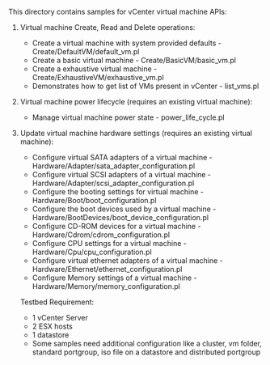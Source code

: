 This directory contains samples for vCenter virtual machine APIs:

1. Virtual machine Create, Read and Delete operations:
    * Create a virtual machine with system provided defaults    - Create/DefaultVM/default_vm.pl
    * Create a basic virtual machine                            - Create/BasicVM/basic_vm.pl
    * Create a exhaustive virtual machine                       - Create/ExhaustiveVM/exhaustive_vm.pl
    * Demonstrates how to get list of VMs present in vCenter    - list_vms.pl

2. Virtual machine power lifecycle (requires an existing virtual machine):
    * Manage virtual machine power state                        - power_life_cycle.pl

3. Update virtual machine hardware settings (requires an existing virtual machine):
    * Configure virtual SATA adapters of a virtual machine      - Hardware/Adapter/sata_adapter_configuration.pl
    * Configure virtual SCSI adapters of a virtual machine      - Hardware/Adapter/scsi_adapter_configuration.pl
    * Configure the booting settings for virtual machine        - Hardware/Boot/boot_configuration.pl
    * Configure the boot devices used by a virtual machine      - Hardware/BootDevices/boot_device_configuration.pl
    * Configure CD-ROM devices for a virtual machine            - Hardware/Cdrom/cdrom_configuration.pl
    * Configure CPU settings for a virtual machine              - Hardware/Cpu/cpu_configuration.pl
    * Configure virtual ethernet adapters of a virtual machine  - Hardware/Ethernet/ethernet_configuration.pl
    * Configure Memory settings of a virtual machine            - Hardware/Memory/memory_configuration.pl
    
   
   Testbed Requirement:
   - 1 vCenter Server
   - 2 ESX hosts
   - 1 datastore
   - Some samples need additional configuration like a cluster, vm folder, standard portgroup, iso file on a datastore and distributed portgroup
